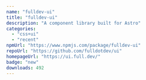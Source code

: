 ```yaml
---
name: "fulldev-ui"
title: "fulldev-ui"
description: "A component library built for Astro"
categories:
  - "css+ui"
  - "recent"
npmUrl: "https://www.npmjs.com/package/fulldev-ui"
repoUrl: "https://github.com/fulldotdev/ui"
homepageUrl: "https://ui.full.dev/"
badge: "new"
downloads: 492
---
```

